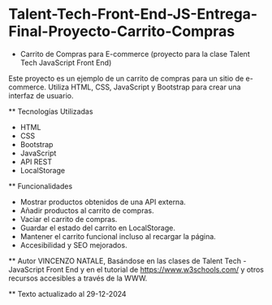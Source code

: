 # Talent-Tech-Front-End-JS-Entrega-Final-Proyecto-Carrito-Compras

* Carrito de Compras para E-commerce (proyecto para la clase  Talent Tech JavaScript Front End)

Este proyecto es un ejemplo de un carrito de compras para un sitio de e-commerce. 
Utiliza HTML, CSS, JavaScript y Bootstrap para crear una interfaz de usuario.

** Tecnologías Utilizadas

- HTML
- CSS
- Bootstrap
- JavaScript
- API REST
- LocalStorage

** Funcionalidades

- Mostrar productos obtenidos de una API externa.
- Añadir productos al carrito de compras.
- Vaciar el carrito de compras.
- Guardar el estado del carrito en LocalStorage.
- Mantener el carrito funcional incluso al recargar la página.
- Accesibilidad y SEO mejorados.

** Autor 
VINCENZO NATALE, 
Basándose en las clases de Talent Tech - JavaScript Front End  y en el tutorial de https://www.w3schools.com/
y otros recursos accesibles a través de la WWW.


** Texto actualizado al 29-12-2024

